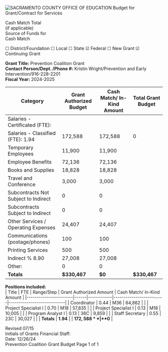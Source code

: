 <!-- Page 1 -->
![SACRAMENTO COUNTY OFFICE OF EDUCATION Budget for Grant/Contract for Services](https://via.placeholder.com/990x768.png?text=SACRAMENTO+COUNTY+OFFICE+OF+EDUCATION+Budget+for+Grant/Contract+for+Services)

Cash Match Total  
(if applicable)  
Source of Funds for  
Cash Match  

☐ District/Foundation ☐ Local ☐ State ☑ Federal ☐ New Grant ☑ Continuing Grant  

**Grant Title:** Prevention Coalition Grant  
**Contact Person/Dept. /Phone #:** Kristin Wright/Prevention and Early Intervention/916-228-2201  
**Fiscal Year:** 2024-2025  

| Category                                   | Grant Authorized Budget | Cash Match/ In-Kind Amount | Total Grant Budget |
|--------------------------------------------|-------------------------|----------------------------|--------------------|
| Salaries - Certificated (FTE):             |                         |                            |                    |
| Salaries - Classified (FTE): 1.94          | 172,588                 | 172,588                    | 0                  |
| Temporary Employees                         | 11,900                  | 11,900                     |                    |
| Employee Benefits                           | 72,136                  | 72,136                     |                    |
| Books and Supplies                          | 18,828                  | 18,828                     |                    |
| Travel and Conference                       | 3,000                   | 3,000                      |                    |
| Subcontracts Not Subject to Indirect       | 0                       | 0                          |                    |
| Subcontracts Subject to Indirect           | 0                       | 0                          |                    |
| Other Services / Operating Expenses         | 24,407                  | 24,407                     |                    |
| Communications (postage/phones)           | 100                     | 100                        |                    |
| Printing Services                           | 500                     | 500                        |                    |
| Indirect % 8.90                            | 27,008                  | 27,008                     |                    |
| Other:                                     | 0                       | 0                          |                    |
| **Totals**                                 | **$330,467**           | **$0**                    | **$330,467**       |

**Positions included:**  
| Title                  | FTE  | Range/Step | Grant Authorized Amount | Cash Match/ In-Kind Amount |
|-----------------------|------|------------|-------------------------|----------------------------|
| Coordinator           | 0.44 | M36        | 64,862                  |                            |
| Project Specialist I   | 0.70 | M18        | 57,835                  |                            |
| Project Specialist I   | 0.13 | M18        | 10,005                  |                            |
| Program Analyst I      | 0.13 | 36C        | 9,859                   |                            |
| Staff Secretary        | 0.55 | 23C        | 30,027                  |                            |
| **Totals**            | **1.94** |            | **$172,588**           | **$0**                    |

Revised 07/15  
Initials of Grants Financial Staff:  
Date: 12/26/24  
Prevention Coalition Grant Budget Page 1 of 1
